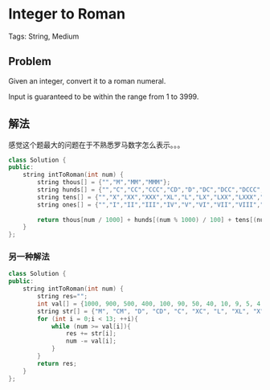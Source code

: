 # Integer to Roman

Tags: String, Medium

## Problem

Given an integer, convert it to a roman numeral.

Input is guaranteed to be within the range from 1 to 3999.

## 解法

感觉这个题最大的问题在于不熟悉罗马数字怎么表示。。。

```cpp
class Solution {
public:
    string intToRoman(int num) {
        string thous[] = {"","M","MM","MMM"};
        string hunds[] = {"","C","CC","CCC","CD","D","DC","DCC","DCCC","CM"};
        string tens[] = {"","X","XX","XXX","XL","L","LX","LXX","LXXX","XC"};
        string ones[] = {"","I","II","III","IV","V","VI","VII","VIII","IX"};
        
        return thous[num / 1000] + hunds[(num % 1000) / 100] + tens[(num % 100) / 10] + ones[(num % 10)];
    }
};
```

### 另一种解法

```cpp
class Solution {
public:
    string intToRoman(int num) {
        string res="";
        int val[] = {1000, 900, 500, 400, 100, 90, 50, 40, 10, 9, 5, 4, 1};
        string str[] = {"M", "CM", "D", "CD", "C", "XC", "L", "XL", "X", "IX", "V", "IV", "I"};
        for (int i = 0;i < 13; ++i){
            while (num >= val[i]){
                res += str[i];
                num -= val[i];
            }
        }
        return res;
    }
};
```